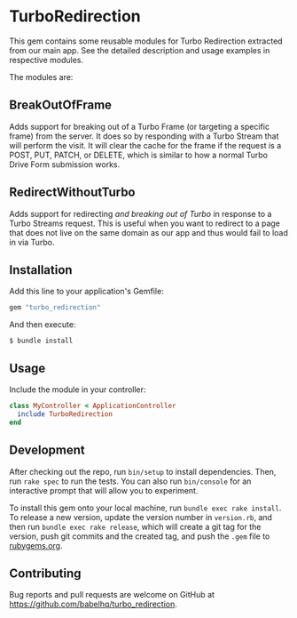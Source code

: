 # TurboRedirection

This gem contains some reusable modules for Turbo Redirection extracted from our main app. See the detailed description and usage examples in respective modules.

The modules are:

## BreakOutOfFrame

Adds support for breaking out of a Turbo Frame (or targeting a specific frame)
from the server. It does so by responding with a Turbo Stream that will perform the visit.
It will clear the cache for the frame if the request is a POST, PUT, PATCH, or DELETE,
which is similar to how a normal Turbo Drive Form submission works.

## RedirectWithoutTurbo

Adds support for redirecting *and breaking out of Turbo* in response to a
Turbo Streams request. This is useful when you want to redirect to a page that does not
live on the same domain as our app and thus would fail to load in via Turbo.

## Installation

Add this line to your application's Gemfile:

```ruby
gem "turbo_redirection"
```

And then execute:

    $ bundle install

## Usage

Include the module in your controller:

```ruby
class MyController < ApplicationController
  include TurboRedirection
end
```

## Development

After checking out the repo, run `bin/setup` to install dependencies. Then, run `rake spec` to run the tests. You can also run `bin/console` for an interactive prompt that will allow you to experiment.

To install this gem onto your local machine, run `bundle exec rake install`. To release a new version, update the version number in `version.rb`, and then run `bundle exec rake release`, which will create a git tag for the version, push git commits and the created tag, and push the `.gem` file to [rubygems.org](https://rubygems.org).

## Contributing

Bug reports and pull requests are welcome on GitHub at https://github.com/babelhq/turbo_redirection.
